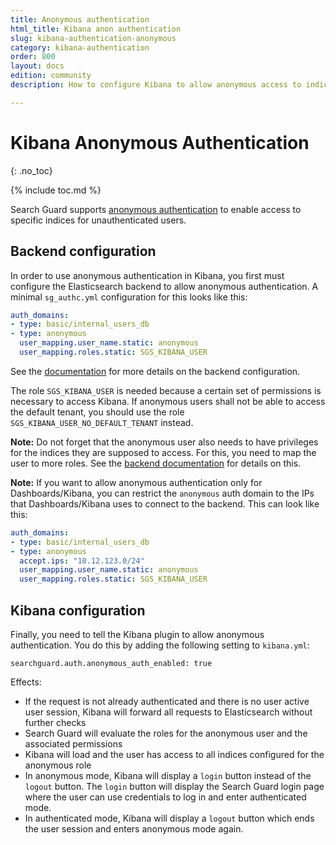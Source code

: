 ```yaml
---
title: Anonymous authentication
html_title: Kibana anon authentication
slug: kibana-authentication-anonymous
category: kibana-authentication
order: 800
layout: docs
edition: community
description: How to configure Kibana to allow anonymous access to indices, dashboards, and visualization

---
```

<!---
Copyright 2020 floragunn GmbH
-->

# Kibana Anonymous Authentication
{: .no_toc}

{% include toc.md %}

Search Guard supports [anonymous authentication](../_docs_auth_auth/auth_auth_anon.md) to enable access to specific indices for unauthenticated users. 

## Backend configuration

In order to use anonymous authentication in Kibana, you first must configure the Elasticsearch backend to allow anonymous authentication. A minimal `sg_authc.yml` configuration for this looks like this:

```yaml
auth_domains:
- type: basic/internal_users_db
- type: anonymous
  user_mapping.user_name.static: anonymous
  user_mapping.roles.static: SGS_KIBANA_USER
```

See the [documentation](../_docs_auth_auth/auth_auth_anon.md) for more details on the backend configuration.

The role `SGS_KIBANA_USER` is needed because a certain set of permissions is necessary to access Kibana. If anonymous users shall not be able to access the default tenant, you should use the role `SGS_KIBANA_USER_NO_DEFAULT_TENANT` instead.

**Note:** Do not forget that the anonymous user also needs to have privileges for the indices they are supposed to access. For this, you need to map the user to more roles. See the [backend documentation](../_docs_auth_auth/auth_auth_anon.md) for details on this.

**Note:** If you want to allow anonymous authentication only for Dashboards/Kibana, you can restrict the `anonymous` auth domain to the IPs that  Dashboards/Kibana uses to connect to the backend. This can look like this:

```yaml
auth_domains:
- type: basic/internal_users_db
- type: anonymous
  accept.ips: "10.12.123.0/24"
  user_mapping.user_name.static: anonymous
  user_mapping.roles.static: SGS_KIBANA_USER
```


## Kibana configuration

Finally, you need to tell the Kibana plugin to allow anonymous authentication. You do this by adding the following setting to `kibana.yml`: 

```
searchguard.auth.anonymous_auth_enabled: true
```

Effects:

* If the request is not already authenticated and there is no user active user session, Kibana will forward all requests to Elasticsearch without further checks
* Search Guard will evaluate the roles for the anonymous user and the associated permissions
* Kibana will load and the user has access to all indices configured for the anonymous role
* In anonymous mode, Kibana will display a `login` button instead of the `logout` button. The `login` button will display the Search Guard login page where the user can use credentials to log in and enter authenticated mode.
* In authenticated mode, Kibana will display a `logout` button which ends the user session and enters anonymous mode again.

